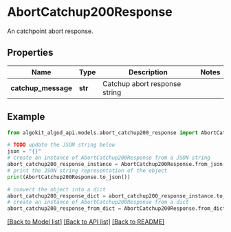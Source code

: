 # AbortCatchup200Response

An catchpoint abort response.

## Properties

Name | Type | Description | Notes
------------ | ------------- | ------------- | -------------
**catchup_message** | **str** | Catchup abort response string | 

## Example

```python
from algokit_algod_api.models.abort_catchup200_response import AbortCatchup200Response

# TODO update the JSON string below
json = "{}"
# create an instance of AbortCatchup200Response from a JSON string
abort_catchup200_response_instance = AbortCatchup200Response.from_json(json)
# print the JSON string representation of the object
print(AbortCatchup200Response.to_json())

# convert the object into a dict
abort_catchup200_response_dict = abort_catchup200_response_instance.to_dict()
# create an instance of AbortCatchup200Response from a dict
abort_catchup200_response_from_dict = AbortCatchup200Response.from_dict(abort_catchup200_response_dict)
```
[[Back to Model list]](../README.md#documentation-for-models) [[Back to API list]](../README.md#documentation-for-api-endpoints) [[Back to README]](../README.md)


